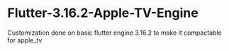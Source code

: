 # Flutter-3.16.2-Apple-TV-Engine
Customization done on basic flutter engine 3.16.2 to make it compactable for apple_tv
